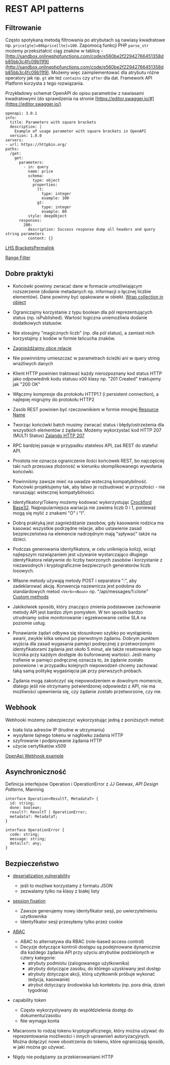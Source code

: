 # REST API patterns

## Filtrowanie

Często spotykaną metodą filtrowania po atrybutach są nawiasy kwadratowe np. `price[gte]=80&price[lte]=100`. Zapomocą funkcji PHP `parse_str` możemy przekształcić ciąg znaków w tablicę - [http://sandbox.onlinephpfunctions.com/code/e560be2f22942766451358db85bb3c4fc09b11f9](http://sandbox.onlinephpfunctions.com/code/e560be2f22942766451358db85bb3c4fc09b11f9). Możemy więc zaimplementować dla atrybutu różne operatory jak np. `gt` ale też `contains` czy `after` dla dat. Framework API Platform korzysta z tego rozwiązania.

Przykładowy schemat OpenAPI do opisu parametrów z nawiasami kwadratowymi (do sprawdzenia na stronie [https://editor.swagger.io/#](https://editor.swagger.io/)

```
openapi: 3.0.1
info:
  title: Parameters with square brackets
  description: |
    Example of usage parameter with square brackets in OpenAPI
  version: 1.0.0
servers:
- url: https://httpbin.org/
paths:
  /get:
    get:
      parameters:
        - in: query
          name: price
          schema:
            type: object
            properties:
              lt:
                type: integer
                example: 100
              gt:
                type: integer
                example: 80
          style: deepObject
      responses:
        200:
          description: Success response dump all headers and query string parameters
          content: {}

```


[LHS BracketsPermalink](https://www.moesif.com/blog/technical/api-design/REST-API-Design-Filtering-Sorting-and-Pagination/#lhs-brackets)

[Range Filter](https://api-platform.com/docs/core/filters/#range-filter)

## Dobre praktyki

* Końcówki powinny zwracać dane w formacie umożliwiającym rozszerzenie (dodanie metadanych np. informacji o łącznej liczbie elementów). Dane powinny być opakowane w obiekt. [Wrap collection in object](https://github.com/allegro/restapi-guideline#wrap-collection-in-object)

* Ograniczajmy korzystanie z typu boolean dla pól reprezentujących status (np. isPublished). Wartość logiczna uniemożliwia dodanie dodatkowych statusów.

* Nie stosujmy "magicznych liczb" (np. dla pól status), a zamiast nich korzystajmy z kodów w formie łańcucha znaków.

* [Zagnieżdżajmy obce relacje](https://github.com/allegro/restapi-guideline#nesting-foreign-resources-relations)

* Nie powinniśmy umieszczać w parametrach ścieżki ani w query string wrażliwych danych

* Klient HTTP powinien traktować każdy nierozpoznany kod status HTTP jako odpowiednik kodu statusu x00 klasy np. "201 Created" traktujemy jak "200 OK"

* Włączmy kompresje dla protokołu HTTP1.1 (i persistent connection), a najlepiej migrujmy do protokołu HTTP2

* Zasób REST powinien być rzeczownikiem w formie mnogiej [Resource Name](https://github.com/allegro/restapi-guideline#name)

* Tworząc końcówki batch musimy zwracać status i błędy/ostrzeżenia dla wszystkich elementów z żądania. Możemy wykorzystać kod HTTP 207 (MULTI Status) [Zalando HTTP 207](https://opensource.zalando.com/restful-api-guidelines/#152)

* RPC bardziej pasuje w przypadku stateless API, zaś REST do stateful API.

* Prostota nie oznacza ograniczenie ilości końcówek REST, bo najczęściej taki ruch przesuwa złożoność w kierunku skomplikowanego wywołania końcówki.

* Powinniśmy zawsze mieć na uwadze wsteczną kompatybilność. Końcówki projektujemy tak, aby łatwo je rozbudować w przyszłości - nie naruszając wstecznej kompatybilności.

* Identyfikatory/Tokeny możemy kodować wykorzystując [Crockford Base32](https://en.wikipedia.org/wiki/Base32). Najpopularniejsza wariacja nie zawiera liczb 0 i 1, ponieważ mogą się mylić z znakami "O" i "I".

* Dobrą praktyką jest zagnieżdżanie zasobów, gdy kasowanie rodzica ma kasować wszystkie podrzędne relacje, albo ustawienie zasad bezpieczeństwa na elemencie nadrzędnym mają "spływać" także na dzieci.

* Podczas generowania identyfikatora, w celu uniknięcia kolizji, wciąż najlepszym rozwiązaniem jest używanie wystarczająco długiego identyfikatora relatywnie do liczby tworzonych zasobów i korzystanie z niezawodnych i kryptograficznie bezpiecznych generatorów liczb losowych.

* Własne metody używają metody POST  i separatora ":", aby zadeklarować akcję. Konwencja nazewnicza jest podobna do standardowych metod `<Verb><Noun>` np. "/api/messages/1:clone" [Custom methods](https://cloud.google.com/apis/design/custom_methods)

* Jakikolwiek sposób, który znacząco zmienia podstawowe zachowanie metody API jest bardzo złym pomysłem. W ten sposób bardzo utrudniamy sobie monitorowanie i egzekwowanie celów SLA na poziomie usług.

* Ponawianie żądań odbywa się stosunkowo szybko po wystąpieniu awarii, zwykle kilka sekund po pierwotnym żądaniu. Dobrym punktem wyjścia dla zasad wygasania pamięci podręcznej z przetworzonymi identyfikatorami żądania jest około 5 minut, ale także resetowanie tego licznika przy każdym dostępie do buforowanej wartości. Jeśli mamy trafienie w pamięci podręcznej oznacza to, że żądanie zostało ponowione i w przypadku kolejnych niepowodzeń chcemy zachować taką samą politykę wygaśnięcia jak przy pierwszych próbach.

* Żądania mogą zakończyć się niepowodzeniem w dowolnym momencie, dlatego jeśli nie otrzymamy potwierdzonej odpowiedzi z API, nie ma możliwości upewnienia się, czy żądanie zostało przetworzone, czy nie.

## Webhook

Webhooki możemy zabezpieczyć wykorzystując jedną z poniższych metod:

* biała lista adresów IP (trudne w utrzymaniu)
* wysyłanie tajnego tokenu w nagłówku zadania HTTP
* szyfrowanie i podpisywanie żądania HTTP
* użycie certyfikatów x509

[OpenApi Webhook example](https://github.com/OAI/OpenAPI-Specification/blob/master/examples/v3.1/webhook-example.yaml)

## Asynchroniczność

Definicja interfejsów Operation i OperationError z JJ Geewax, _API Design Patterns_, Manning

```
interface Operation<ResultT, MetadataT> {
  id: string;
  done: boolean;
  result?: ResultT | OperationError;
  metadata?: MetadataT;
}

interface OperationError {
  code: string;
  message: string;
  details?: any;
}
```

## Bezpieczeństwo

* [deserialization vulnerability](https://cheatsheetseries.owasp.org/cheatsheets/Deserialization_Cheat_Sheet.html)
    * jeśli to możliwe korzystamy z formatu JSON
    * zezwalamy tylko na klasy z białej listy


* [session fixation](https://owasp.org/www-community/attacks/Session_fixation)
    * Zawsze generujemy nowy identyfikator sesji, po uwierzytelnieniu użytkownika
    * Identyfikator sesji przesyłamy tylko przez cookie

* [ABAC](https://en.wikipedia.org/wiki/Attribute-based_access_control)
    * ABAC to alternatywa dla RBAC (role-based access control)
    * Decyzje dotyczące kontroli dostępu są podejmowane dynamicznie dla każdego żądania API przy użyciu atrybutów podzielonych w cztery kategorie:
        * atrybuty podmiotu (zalogowanego użytkownika)
        * atrybuty dotyczące zasobu, do którego uzyskiwany jest dostęp
        * atrybuty dotyczące akcji, którą użytkownik próbuje wykonać (edycja, kasowanie)
        * atrybut dotyczący środowiska lub kontekstu (np. pora dnia, dzień tygodnia)

* capability token
    * Często wykorzystywany do współdzielenia dostęp do dokumentu/zasobu
    * Nie wymaga konta

* Macaroons to rodzaj tokenu kryptograficznego, który można używać do reprezentowania możliwości i innych uprawnień autoryzacyjnych. Można dołączyć nowe obostrzenia do tokenu, które ograniczają sposób, w jaki można go używać.

* Nigdy nie podążamy za przekierowaniami HTTP
